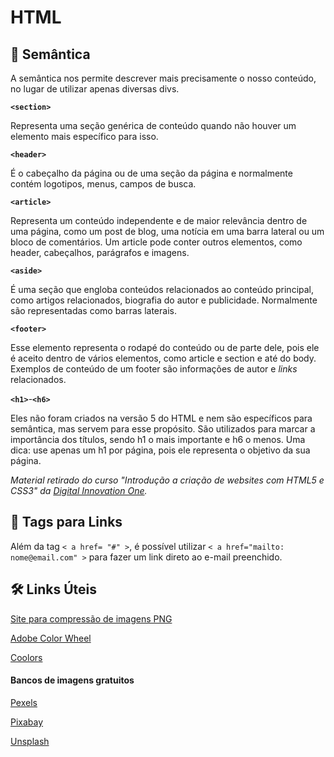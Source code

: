 # HTML

## :pencil: Semântica

A semântica nos permite descrever mais precisamente o nosso conteúdo, no lugar de utilizar apenas diversas divs. 



**`<section>`**

Representa uma seção genérica de conteúdo quando não houver um elemento mais específico para isso.

**`<header>`**

É o cabeçalho da página ou de uma seção da página e normalmente contém logotipos, menus, campos de busca.

**`<article>`**

Representa um conteúdo independente e de maior relevância dentro de uma página, como um post de blog, uma notícia em uma barra lateral ou um bloco de comentários. Um article pode conter outros elementos, como header, cabeçalhos, parágrafos e imagens.

**`<aside>`**

É uma seção que engloba conteúdos relacionados ao conteúdo principal, como artigos relacionados, biografia do autor e publicidade. Normalmente são representadas como barras laterais.

**`<footer>`**

Esse elemento representa o rodapé do conteúdo ou de parte dele, pois ele é aceito dentro de vários elementos, como article e section e até do body. Exemplos de conteúdo de um footer são informações de autor e *links* relacionados.

**`<h1>`**-**`<h6>`**

Eles não foram criados na versão 5 do HTML e nem são específicos para semântica, mas servem para esse propósito. São utilizados para marcar a importância dos títulos, sendo h1 o mais importante e h6 o menos. Uma dica: use apenas um h1 por página, pois ele representa o objetivo da sua página.



_Material retirado do curso "Introdução a criação de websites com HTML5 e CSS3" da [Digital Innovation One](https://web.digitalinnovation.one/)._



## :link: Tags para Links

Além da tag `< a href= "#" >`, é possível utilizar `< a href="mailto: nome@email.com" >` para fazer um link direto ao e-mail preenchido. 



## :hammer_and_wrench: Links Úteis

[Site para compressão de imagens PNG](https://tinypng.com/)

[Adobe Color Wheel](https://color.adobe.com/pt/create/color-wheel)

[Coolors](https://coolors.co/)

#### Bancos de imagens gratuitos

[Pexels](https://www.pexels.com/pt-br/)

[Pixabay](https://pixabay.com/pt/)

[Unsplash](https://unsplash.com/) 

